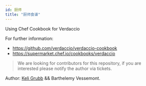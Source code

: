```yaml
---
id: 厨师
title: "厨师食谱"
---
```

Using Chef Cookbook for Verdaccio

For further information:

* <https://github.com/verdaccio/verdaccio-cookbook>
* <https://supermarket.chef.io/cookbooks/verdaccio>

> We are looking for contributors for this repository, if you are interested please notify the author via tickets.

Author: [Keli Grubb](https://github.com/kgrubb) && Barthelemy Vessemont.